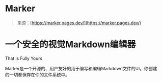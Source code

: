 <!--yml

category: 未分类

date: 2024-05-27 14:54:54

-->

# Marker

> 来源：[https://marker.pages.dev/](https://marker.pages.dev/)

# 一个安全的视觉Markdown编辑器

That is Fully Yours.

Marker是一个开源的、用户友好的用于编写和编辑Markdown文件的UI。你创建的一切都保存在你的文件系统中。
